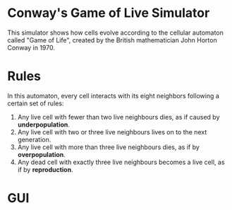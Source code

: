 # Conway's Game of Live Simulator

This simulator shows how cells evolve according to the cellular automaton called "Game of Life", created by the British mathematician John Horton Conway in 1970.

Rules
=====

In this automaton, every cell interacts with its eight neighbors following a certain set of rules:

1. Any live cell with fewer than two live neighbours dies, as if caused by **underpopulation**.
2. Any live cell with two or three live neighbours lives on to the next generation.
3. Any live cell with more than three live neighbours dies, as if by **overpopulation**.
4. Any dead cell with exactly three live neighbours becomes a live cell, as if by **reproduction**.

GUI
===

[Game of Life Simulator]: https://user-images.githubusercontent.com/20015750/29486524-adeb72f6-84df-11e7-81af-8a691b424fd3.png